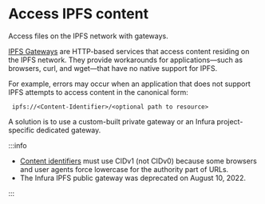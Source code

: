 # Access IPFS content

Access files on the IPFS network with gateways.

[IPFS Gateways](https://docs.ipfs.io/concepts/ipfs-gateway/#overview) are HTTP-based services that access content residing on the IPFS network. They provide workarounds for applications—such as browsers, curl, and wget—that have no native support for IPFS.

For example, errors may occur when an application that does not support IPFS attempts to access content in the canonical form:

```
 ipfs://<Content-Identifier>/<optional path to resource>
```

A solution is to use a custom-built private gateway or an Infura project-specific dedicated gateway.

:::info

- [Content identifiers](https://docs.ipfs.io/concepts/content-addressing/) must use CIDv1 (not CIDv0) because some browsers
  and user agents force lowercase for the authority part of URLs.
- The Infura IPFS public gateway was deprecated on August 10, 2022.

:::
